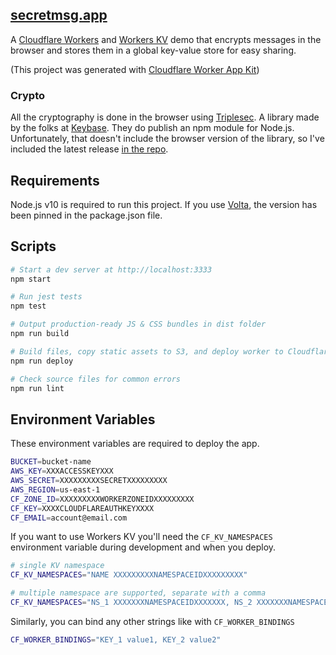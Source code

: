 ## [secretmsg.app](https://secretmsg.app)

A [Cloudflare Workers](https://www.cloudflare.com/products/cloudflare-workers/) and [Workers KV](https://www.cloudflare.com/products/workers-kv/) demo that encrypts messages in the browser and stores them in a global key-value store for easy sharing.

(This project was generated with [Cloudflare Worker App Kit](https://github.com/postlight/cloudflare-worker-app-kit))

### Crypto

All the cryptography is done in the browser using [Triplesec](https://keybase.io/triplesec). A library made by the folks at [Keybase](https://keybase.io/). They do publish an npm module for Node.js. Unfortunately, that doesn't include the browser version of the library, so I've included the latest release [in the repo](assets/js/).

## Requirements

Node.js v10 is required to run this project. If you use [Volta](https://volta.sh), the version has been pinned in the package.json file.

## Scripts

```bash
# Start a dev server at http://localhost:3333
npm start

# Run jest tests
npm test

# Output production-ready JS & CSS bundles in dist folder
npm run build

# Build files, copy static assets to S3, and deploy worker to Cloudflare
npm run deploy

# Check source files for common errors
npm run lint
```

## Environment Variables

These environment variables are required to deploy the app.

```bash
BUCKET=bucket-name
AWS_KEY=XXXACCESSKEYXXX
AWS_SECRET=XXXXXXXXXSECRETXXXXXXXXX
AWS_REGION=us-east-1
CF_ZONE_ID=XXXXXXXXXWORKERZONEIDXXXXXXXXX
CF_KEY=XXXXCLOUDFLAREAUTHKEYXXXX
CF_EMAIL=account@email.com
```

If you want to use Workers KV you'll need the `CF_KV_NAMESPACES` environment variable during development and when you deploy.

```bash
# single KV namespace
CF_KV_NAMESPACES="NAME XXXXXXXXXNAMESPACEIDXXXXXXXXX"

# multiple namespace are supported, separate with a comma
CF_KV_NAMESPACES="NS_1 XXXXXXXNAMESPACEIDXXXXXXX, NS_2 XXXXXXXNAMESPACEIDXXXXXXX"
```

Similarly, you can bind any other strings like with `CF_WORKER_BINDINGS`

```bash
CF_WORKER_BINDINGS="KEY_1 value1, KEY_2 value2"
```
